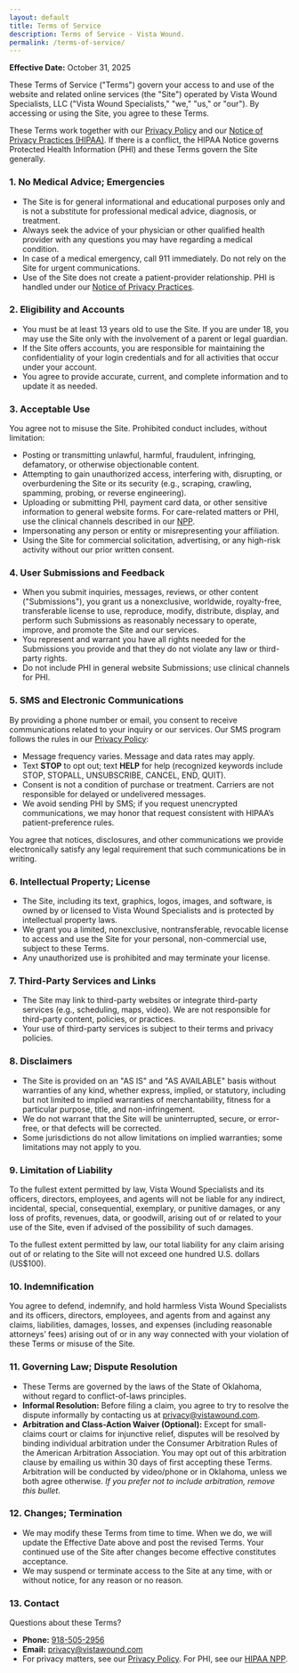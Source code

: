 ```yaml
---
layout: default
title: Terms of Service
description: Terms of Service - Vista Wound.
permalink: /terms-of-service/
---
```


<section class="policy-area">
    <div class="container">
        <div class="mb-4">
            <p><strong>Effective Date:</strong> October 31, 2025</p>
            <p>These Terms of Service ("Terms") govern your access to and use of the website and related online services (the "Site") operated by Vista Wound Specialists, LLC ("Vista Wound Specialists," "we," "us," or "our"). By accessing or using the Site, you agree to these Terms.</p>
            <p>These Terms work together with our <a href="{{ '/privacy-policy/' | relative_url }}">Privacy Policy</a> and our <a href="{{ '/notice-of-privacy-practices/' | relative_url }}">Notice of Privacy Practices (HIPAA)</a>. If there is a conflict, the HIPAA Notice governs Protected Health Information (PHI) and these Terms govern the Site generally.</p>
        </div>
        <div class="mb-4">
            <h3 class="mb-2">1. No Medical Advice; Emergencies</h3>
            <ul class="ml-5 mt-4 policy-list">
                <li><i class="far fa-check"></i>The Site is for general informational and educational purposes only and is not a substitute for professional medical advice, diagnosis, or treatment.</li>
                <li><i class="far fa-check"></i>Always seek the advice of your physician or other qualified health provider with any questions you may have regarding a medical condition.</li>
                <li><i class="far fa-check"></i>In case of a medical emergency, call 911 immediately. Do not rely on the Site for urgent communications.</li>
                <li><i class="far fa-check"></i>Use of the Site does not create a patient-provider relationship. PHI is handled under our <a href="{{ '/notice-of-privacy-practices/' | relative_url }}">Notice of Privacy Practices</a>.</li>
            </ul>
        </div>
        <div class="mb-4">
            <h3 class="mb-2">2. Eligibility and Accounts</h3>
            <ul class="ml-5 mt-4 policy-list">
                <li><i class="far fa-check"></i>You must be at least 13 years old to use the Site. If you are under 18, you may use the Site only with the involvement of a parent or legal guardian.</li>
                <li><i class="far fa-check"></i>If the Site offers accounts, you are responsible for maintaining the confidentiality of your login credentials and for all activities that occur under your account.</li>
                <li><i class="far fa-check"></i>You agree to provide accurate, current, and complete information and to update it as needed.</li>
            </ul>
        </div>
        <div class="mb-4">
            <h3 class="mb-2">3. Acceptable Use</h3>
            <p>You agree not to misuse the Site. Prohibited conduct includes, without limitation:</p>
            <ul class="ml-5 mt-4 policy-list">
                <li><i class="far fa-check"></i>Posting or transmitting unlawful, harmful, fraudulent, infringing, defamatory, or otherwise objectionable content.</li>
                <li><i class="far fa-check"></i>Attempting to gain unauthorized access, interfering with, disrupting, or overburdening the Site or its security (e.g., scraping, crawling, spamming, probing, or reverse engineering).</li>
                <li><i class="far fa-check"></i>Uploading or submitting PHI, payment card data, or other sensitive information to general website forms. For care-related matters or PHI, use the clinical channels described in our <a href="{{ '/notice-of-privacy-practices/' | relative_url }}">NPP</a>.</li>
                <li><i class="far fa-check"></i>Impersonating any person or entity or misrepresenting your affiliation.</li>
                <li><i class="far fa-check"></i>Using the Site for commercial solicitation, advertising, or any high-risk activity without our prior written consent.</li>
            </ul>
        </div>
        <div class="mb-4">
            <h3 class="mb-2">4. User Submissions and Feedback</h3>
            <ul class="ml-5 mt-4 policy-list">
                <li><i class="far fa-check"></i>When you submit inquiries, messages, reviews, or other content ("Submissions"), you grant us a nonexclusive, worldwide, royalty-free, transferable license to use, reproduce, modify, distribute, display, and perform such Submissions as reasonably necessary to operate, improve, and promote the Site and our services.</li>
                <li><i class="far fa-check"></i>You represent and warrant you have all rights needed for the Submissions you provide and that they do not violate any law or third-party rights.</li>
                <li><i class="far fa-check"></i>Do not include PHI in general website Submissions; use clinical channels for PHI.</li>
            </ul>
        </div>
        <div class="mb-4">
            <h3 class="mb-2">5. SMS and Electronic Communications</h3>
            <p>By providing a phone number or email, you consent to receive communications related to your inquiry or our services. Our SMS program follows the rules in our <a href="{{ '/privacy-policy/' | relative_url }}">Privacy Policy</a>:</p>
            <ul class="ml-5 mt-4 policy-list">
                <li><i class="far fa-check"></i>Message frequency varies. Message and data rates may apply.</li>
                <li><i class="far fa-check"></i>Text <strong>STOP</strong> to opt out; text <strong>HELP</strong> for help (recognized keywords include STOP, STOPALL, UNSUBSCRIBE, CANCEL, END, QUIT).</li>
                <li><i class="far fa-check"></i>Consent is not a condition of purchase or treatment. Carriers are not responsible for delayed or undelivered messages.</li>
                <li><i class="far fa-check"></i>We avoid sending PHI by SMS; if you request unencrypted communications, we may honor that request consistent with HIPAA’s patient-preference rules.</li>
            </ul>
            <p>You agree that notices, disclosures, and other communications we provide electronically satisfy any legal requirement that such communications be in writing.</p>
        </div>
        <div class="mb-4">
            <h3 class="mb-2">6. Intellectual Property; License</h3>
            <ul class="ml-5 mt-4 policy-list">
                <li><i class="far fa-check"></i>The Site, including its text, graphics, logos, images, and software, is owned by or licensed to Vista Wound Specialists and is protected by intellectual property laws.</li>
                <li><i class="far fa-check"></i>We grant you a limited, nonexclusive, nontransferable, revocable license to access and use the Site for your personal, non-commercial use, subject to these Terms.</li>
                <li><i class="far fa-check"></i>Any unauthorized use is prohibited and may terminate your license.</li>
            </ul>
        </div>
        <div class="mb-4">
            <h3 class="mb-2">7. Third-Party Services and Links</h3>
            <ul class="ml-5 mt-4 policy-list">
                <li><i class="far fa-check"></i>The Site may link to third-party websites or integrate third-party services (e.g., scheduling, maps, video). We are not responsible for third-party content, policies, or practices.</li>
                <li><i class="far fa-check"></i>Your use of third-party services is subject to their terms and privacy policies.</li>
            </ul>
        </div>
        <div class="mb-4">
            <h3 class="mb-2">8. Disclaimers</h3>
            <ul class="ml-5 mt-4 policy-list">
                <li><i class="far fa-check"></i>The Site is provided on an "AS IS" and "AS AVAILABLE" basis without warranties of any kind, whether express, implied, or statutory, including but not limited to implied warranties of merchantability, fitness for a particular purpose, title, and non-infringement.</li>
                <li><i class="far fa-check"></i>We do not warrant that the Site will be uninterrupted, secure, or error-free, or that defects will be corrected.</li>
                <li><i class="far fa-check"></i>Some jurisdictions do not allow limitations on implied warranties; some limitations may not apply to you.</li>
            </ul>
        </div>
        <div class="mb-4">
            <h3 class="mb-2">9. Limitation of Liability</h3>
            <p>To the fullest extent permitted by law, Vista Wound Specialists and its officers, directors, employees, and agents will not be liable for any indirect, incidental, special, consequential, exemplary, or punitive damages, or any loss of profits, revenues, data, or goodwill, arising out of or related to your use of the Site, even if advised of the possibility of such damages.</p>
            <p>To the fullest extent permitted by law, our total liability for any claim arising out of or relating to the Site will not exceed one hundred U.S. dollars (US$100).</p>
        </div>
        <div class="mb-4">
            <h3 class="mb-2">10. Indemnification</h3>
            <p>You agree to defend, indemnify, and hold harmless Vista Wound Specialists and its officers, directors, employees, and agents from and against any claims, liabilities, damages, losses, and expenses (including reasonable attorneys’ fees) arising out of or in any way connected with your violation of these Terms or misuse of the Site.</p>
        </div>
        <div class="mb-4">
            <h3 class="mb-2">11. Governing Law; Dispute Resolution</h3>
            <ul class="ml-5 mt-4 policy-list">
                <li><i class="far fa-check"></i>These Terms are governed by the laws of the State of Oklahoma, without regard to conflict-of-laws principles.</li>
                <li><i class="far fa-check"></i><strong>Informal Resolution:</strong> Before filing a claim, you agree to try to resolve the dispute informally by contacting us at <a href="mailto:privacy@vistawound.com">privacy@vistawound.com</a>.</li>
                <li><i class="far fa-check"></i><strong>Arbitration and Class-Action Waiver (Optional):</strong> Except for small-claims court or claims for injunctive relief, disputes will be resolved by binding individual arbitration under the Consumer Arbitration Rules of the American Arbitration Association. You may opt out of this arbitration clause by emailing us within 30 days of first accepting these Terms. Arbitration will be conducted by video/phone or in Oklahoma, unless we both agree otherwise. <em>If you prefer not to include arbitration, remove this bullet.</em></li>
            </ul>
        </div>
        <div class="mb-4">
            <h3 class="mb-2">12. Changes; Termination</h3>
            <ul class="ml-5 mt-4 policy-list">
                <li><i class="far fa-check"></i>We may modify these Terms from time to time. When we do, we will update the Effective Date above and post the revised Terms. Your continued use of the Site after changes become effective constitutes acceptance.</li>
                <li><i class="far fa-check"></i>We may suspend or terminate access to the Site at any time, with or without notice, for any reason or no reason.</li>
            </ul>
        </div>
        <div class="mb-4">
            <h3 class="mb-2">13. Contact</h3>
            <p>Questions about these Terms?</p>
            <ul class="ml-5 mt-4 policy-list">
                <li><i class="far fa-check"></i><b>Phone:</b> <a href="tel:19185052956">918-505-2956</a></li>
                <li><i class="far fa-check"></i><b>Email:</b> <a href="mailto:privacy@vistawound.com">privacy@vistawound.com</a></li>
                <li><i class="far fa-check"></i>For privacy matters, see our <a href="{{ '/privacy-policy/' | relative_url }}">Privacy Policy</a>. For PHI, see our <a href="{{ '/notice-of-privacy-practices/' | relative_url }}">HIPAA NPP</a>.</li>
            </ul>
        </div>
    </div>
</section>
